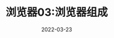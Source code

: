 ---
title: 浏览器03:浏览器组成
date: 2022-03-23
sidebar: 'auto'
categories:
- 10浏览器
isShowComments: true
---